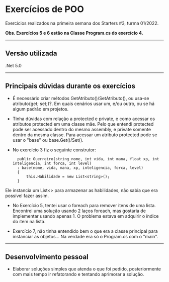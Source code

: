 # Exercícios de POO

Exercícios realizados na primeira semana dos Starters #3, turma 01/2022.

**Obs. Exercícios 5 e 6 estão na Classe Program.cs do exercício 4.**

---------

## Versão utilizada

.Net 5.0

--------

## Principais dúvidas durante os exercícios

- É necessário criar métodos GetAtributo()/SetAtributo(), ou usa-se atributo{get; set;}?. Em quais cenários usar um, e/ou outro, ou se há algum padrão em projetos.

- Tinha dúvidas com relação a protected e private, e como acessar os atributos protected em uma classe mãe. Pelo que entendi protected pode ser acessado dentro do mesmo assembly, e private somente dentro da mesma classe. Para acessar um atributo protected pode se usar o "base" ou base.Get()/Set().

- No exercício 3 fiz o seguinte construtor:

        public Guerreiro(string nome, int vida, int mana, float xp, int inteligencia, int forca, int level)
        : base(nome, vida, mana, xp, inteligencia, forca, level)
        {
            this.Habilidade = new List<string>();
        }

Ele instancia um List<> para armazenar as habilidades, não sabia que era possível fazer assim.

- No Exercício 5, tentei usar o foreach para remover itens de uma lista. Encontrei uma solução usando 2 laços foreach, mas gostaria de implementar usando apenas 1. O problema estava em adquirir o índice do item na lista.

- Exercício 7, não tinha entendido bem o que era a classe principal para instanciar as objetos... Na verdade era só o Program.cs com o "main".

-------

## Desenvolvimento pessoal

- Elaborar soluções simples que atenda o que foi pedido, posteriormente com mais tempo ir refatorando e tentando aprimorar a solução.



